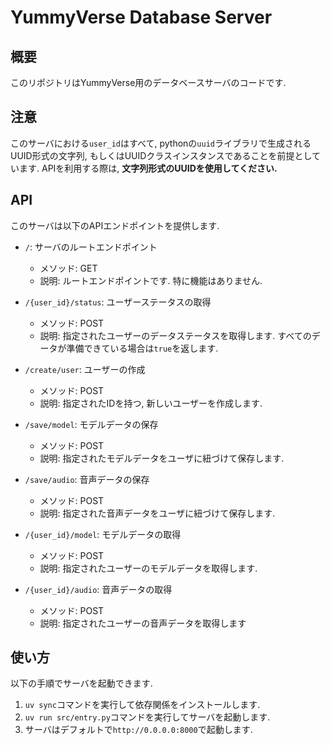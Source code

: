 # YummyVerse Database Server

## 概要
このリポジトリはYummyVerse用のデータベースサーバのコードです.

## 注意
このサーバにおける`user_id`はすべて, pythonの`uuid`ライブラリで生成されるUUID形式の文字列, もしくはUUIDクラスインスタンスであることを前提としています. APIを利用する際は, **文字列形式のUUIDを使用してください.**

## API
このサーバは以下のAPIエンドポイントを提供します.
- `/`: サーバのルートエンドポイント
    - メソッド: GET
    - 説明: ルートエンドポイントです. 特に機能はありません.

- `/{user_id}/status`: ユーザーステータスの取得
    - メソッド: POST
    - 説明: 指定されたユーザーのデータステータスを取得します. すべてのデータが準備できている場合は`true`を返します.

- `/create/user`: ユーザーの作成
    - メソッド: POST
    - 説明: 指定されたIDを持つ, 新しいユーザーを作成します.

- `/save/model`: モデルデータの保存
    - メソッド: POST
    - 説明: 指定されたモデルデータをユーザに紐づけて保存します.

- `/save/audio`: 音声データの保存
    - メソッド: POST
    - 説明: 指定された音声データをユーザに紐づけて保存します.

- `/{user_id}/model`: モデルデータの取得
    - メソッド: POST
    - 説明: 指定されたユーザーのモデルデータを取得します.

- `/{user_id}/audio`: 音声データの取得
    - メソッド: POST
    - 説明: 指定されたユーザーの音声データを取得します

## 使い方
以下の手順でサーバを起動できます.

1. `uv sync`コマンドを実行して依存関係をインストールします.
2. `uv run src/entry.py`コマンドを実行してサーバを起動します.
3. サーバはデフォルトで`http://0.0.0.0:8000`で起動します.
